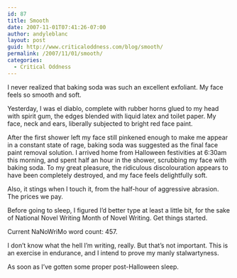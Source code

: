 ```yaml
---
id: 87
title: Smooth
date: 2007-11-01T07:41:26-07:00
author: andyleblanc
layout: post
guid: http://www.criticaloddness.com/blog/smooth/
permalink: /2007/11/01/smooth/
categories:
  - Critical Oddness
---
```

I never realized that baking soda was such an excellent exfoliant. My face feels so smooth and soft.

Yesterday, I was el diablo, complete with rubber horns glued to my head with spirit gum, the edges blended with liquid latex and toilet paper. My face, neck and ears, liberally subjected to bright red face paint.

After the first shower left my face still pinkened enough to make me appear in a constant state of rage, baking soda was suggested as the final face paint removal solution. I arrived home from Halloween festivities at 6:30am this morning, and spent half an hour in the shower, scrubbing my face with baking soda. To my great pleasure, the ridiculous discolouration appears to have been completely destroyed, and my face feels delightfully soft.

Also, it stings when I touch it, from the half-hour of aggressive abrasion. The prices we pay.

Before going to sleep, I figured I&#8217;d better type at least a little bit, for the sake of National Novel Writing Month of Novel Writing. Get things started.

Current NaNoWriMo word count: 457.

I don&#8217;t know what the hell I&#8217;m writing, really. But that&#8217;s not important. This is an exercise in endurance, and I intend to prove my manly stalwartyness. 

As soon as I&#8217;ve gotten some proper post-Halloween sleep.